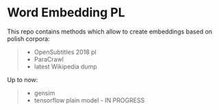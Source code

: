 # Word Embedding PL
This repo contains methods which allow to create embeddings based on polish corpora:
> - OpenSubtitles 2018 pl
> - ParaCrawl
> - latest Wikipedia dump 

Up to now:
> - gensim
> - tensorflow plain model - IN PROGRESS
